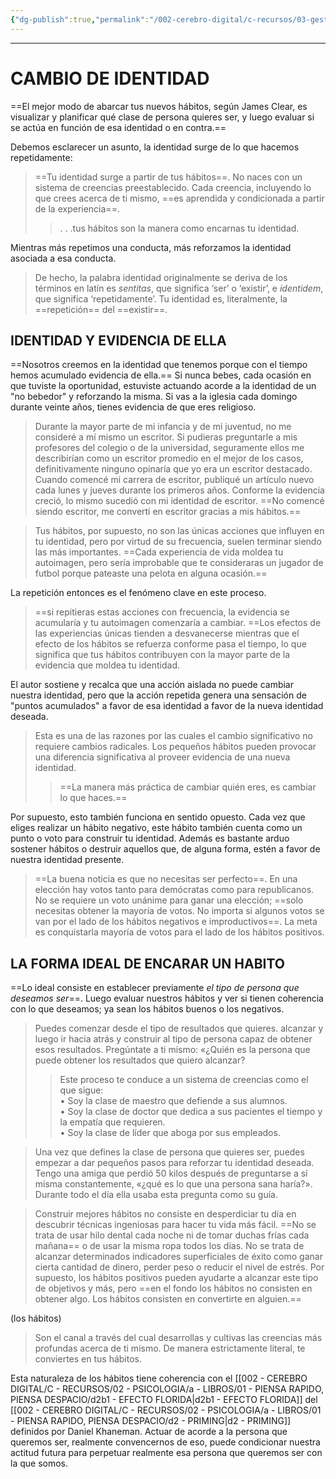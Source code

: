 ```yaml
---
{"dg-publish":true,"permalink":"/002-cerebro-digital/c-recursos/03-gestion-de-tiempo-y-proyectos/a-libros/01-habitos-atomicos/b1-cambio-de-identidad/"}
---
```


---
# CAMBIO DE IDENTIDAD

==El mejor modo de abarcar tus nuevos hábitos, según James Clear, es visualizar y planificar qué clase de persona quieres ser, y luego evaluar si se actúa en función de esa identidad o en contra.==

Debemos esclarecer un asunto, la identidad surge de lo que hacemos repetidamente:

> ==Tu identidad surge a partir de tus hábitos==. No naces con un sistema de creencias preestablecido. Cada creencia, incluyendo lo que crees acerca de ti mismo, ==es aprendida y condicionada a partir de la experiencia==.
>>. . .tus hábitos son la manera como encarnas tu identidad.

Mientras más repetimos una conducta, más reforzamos la identidad asociada a esa conducta.

>De hecho, la palabra identidad originalmente se deriva de los términos en latín es _sentitas_, que significa ‘ser’ o ‘existir’, e _identidem_, que significa ‘repetidamente’. Tu identidad es, literalmente, la ==repetición== del ==existir==.

## IDENTIDAD Y EVIDENCIA DE ELLA
==Nosotros creemos en la identidad que tenemos porque con el tiempo hemos acumulado evidencia de ella.== Si nunca bebes, cada ocasión en que tuviste la oportunidad, estuviste actuando acorde a la identidad de un "no bebedor" y reforzando la misma. Si vas a la iglesia cada domingo durante veinte años, tienes evidencia de que eres religioso.

> Durante la mayor parte de mi infancia y de mi juventud, no me consideré a mí mismo un escritor. Si pudieras preguntarle a mis profesores del colegio o de la universidad, seguramente ellos me describirían como un escritor promedio en el mejor de los casos, definitivamente ninguno opinaría que yo era un escritor destacado. Cuando comencé mi carrera de escritor, publiqué un artículo nuevo cada lunes y jueves durante los primeros años. Conforme la evidencia creció, lo mismo sucedió con mi identidad de escritor. ==No comencé siendo escritor, me convertí en escritor gracias a mis hábitos.==

>Tus hábitos, por supuesto, no son las únicas acciones que influyen en tu identidad, pero por virtud de su frecuencia, suelen terminar siendo las más importantes. ==Cada experiencia de vida moldea tu autoimagen, pero sería improbable que te consideraras un jugador de futbol porque pateaste una pelota en alguna ocasión.==

La repetición entonces es el fenómeno clave en este proceso.

>==si repitieras estas acciones con frecuencia, la evidencia se acumularía y tu autoimagen comenzaría a cambiar. ==Los efectos de las experiencias únicas tienden a desvanecerse mientras que el efecto de los hábitos se refuerza conforme pasa el tiempo, lo que significa que tus hábitos contribuyen con la mayor parte de la evidencia que moldea tu identidad.

El autor sostiene y recalca que una acción aislada no puede cambiar nuestra identidad, pero que la acción repetida genera una sensación de "puntos acumulados" a favor de esa identidad a favor de la nueva identidad deseada.
>Esta es una de las razones por las cuales el cambio significativo no requiere cambios radicales. Los pequeños hábitos pueden provocar una diferencia significativa al proveer evidencia de una nueva identidad.
>>==La manera más práctica de cambiar quién eres, es cambiar lo que haces.==


Por supuesto, esto también funciona en sentido opuesto. Cada vez que eliges realizar un hábito negativo, este hábito también cuenta como un punto o voto para construir tu identidad. Además es bastante arduo sostener hábitos o destruir aquellos que, de alguna forma, estén a favor de nuestra identidad presente.

>==La buena noticia es que no necesitas ser perfecto==. En una elección hay votos tanto para demócratas como para republicanos. No se requiere un voto unánime para ganar una elección; ==solo necesitas obtener la mayoría de votos. No importa si algunos votos se van por el lado de los hábitos negativos e improductivos==. La meta es conquistarla mayoría de votos para el lado de los hábitos positivos.

## LA FORMA IDEAL DE ENCARAR UN HABITO
==Lo ideal consiste en establecer previamente _el tipo de persona que deseamos ser_==. Luego evaluar nuestros hábitos y ver si tienen coherencia con lo que deseamos; ya sean los hábitos buenos o los negativos.

>Puedes comenzar desde el tipo de resultados que quieres.  alcanzar y luego ir hacia atrás y construir al tipo de persona capaz de obtener esos resultados. Pregúntate a ti mismo: «¿Quién es la persona que puede obtener los resultados que quiero alcanzar?
>>Este proceso te conduce a un sistema de creencias como el que sigue:  
>>• Soy la clase de maestro que defiende a sus alumnos.  
>>• Soy la clase de doctor que dedica a sus pacientes el tiempo y la empatía que requieren.  
>>• Soy la clase de líder que aboga por sus empleados.  

>Una vez que defines la clase de persona que quieres ser, puedes empezar a dar pequeños pasos para reforzar tu identidad deseada. Tengo una amiga que perdió 50 kilos después de preguntarse a sí misma constantemente, «¿qué es lo que una persona sana haría?». Durante todo el día ella usaba esta pregunta como su guía.

>Construir mejores hábitos no consiste en desperdiciar tu día en descubrir técnicas ingeniosas para hacer tu vida más fácil. ==No se trata de usar hilo dental cada noche ni de tomar duchas frías cada mañana== o de usar la misma ropa todos los días. No se trata de alcanzar determinados indicadores superficiales de éxito como ganar cierta cantidad de dinero, perder peso o reducir el nivel de estrés. Por supuesto, los hábitos positivos pueden ayudarte a alcanzar este tipo de objetivos y más, pero ==en el fondo los hábitos no consisten en obtener algo. Los hábitos consisten en convertirte en alguien.==

(los hábitos)
>Son el canal a través del cual desarrollas y cultivas las creencias más profundas acerca de ti mismo. De manera estrictamente literal, te conviertes en tus hábitos.

Esta naturaleza de los hábitos tiene coherencia con el [[002 - CEREBRO DIGITAL/C - RECURSOS/02 - PSICOLOGIA/a - LIBROS/01 - PIENSA RAPIDO, PIENSA DESPACIO/d2b1 - EFECTO FLORIDA\|d2b1 - EFECTO FLORIDA]] del [[002 - CEREBRO DIGITAL/C - RECURSOS/02 - PSICOLOGIA/a - LIBROS/01 - PIENSA RAPIDO, PIENSA DESPACIO/d2 - PRIMING\|d2 - PRIMING]] definidos por Daniel Khaneman. Actuar de acorde a la persona que queremos ser, realmente convencernos de eso, puede condicionar nuestra actitud futura para perpetuar realmente esa persona que queremos ser con la que somos.